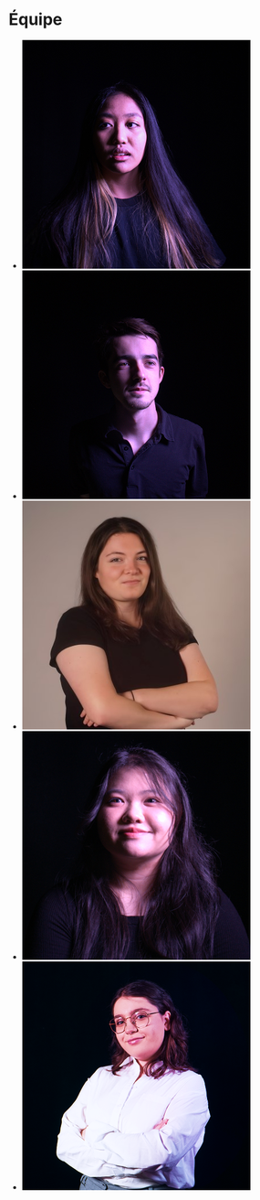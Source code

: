 # Équipe

<!-- Présentation des rôles et responsabilités de chacun des membres de l'équipe -->

* [![Khaly Tia Sing](sing_khalytia/khalytia_sing.jpg)](membre_v/)
* [![Isaac Fafard](fafard_isaac/isaac_fafard.jpg)](membre_w/)
* [![Delphine Grenier](grenier_delphine/delphine_equipe_400x400.jpg)](grenier_delphine/)
* [![Sitmonternna Yi](https://github.com/tprangers/internature/blob/main/10_equipe/yi_sitmonternna/sit_ver_mauve.jpg)](membre_y/)
* [![Kenza El Harrif](elharrif_kenza/photo_kenza_400x400.png)](elharrif_kenza/)

